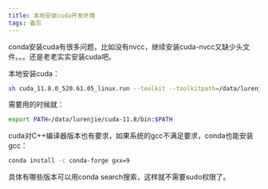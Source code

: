 ```yaml
---
title: 本地安装cuda开发环境
tags: 备忘
---
```


conda安装cuda有很多问题，比如没有nvcc，继续安装cuda-nvcc又缺少头文件。。。还是老老实实安装cuda吧。


本地安装cuda：

```sh
sh cuda_11.8.0_520.61.05_linux.run --toolkit --toolkitpath=/data/lurenjie/cuda-11.8
```

需要用的时候就：

```sh
export PATH=/data/lurenjie/cuda-11.8/bin:$PATH
```





cuda对C++编译器版本也有要求，如果系统的gcc不满足要求，conda也能安装gcc：

```sh
conda install -c conda-forge gxx=9
```

具体有哪些版本可以用conda search搜索，这样就不需要sudo权限了。




